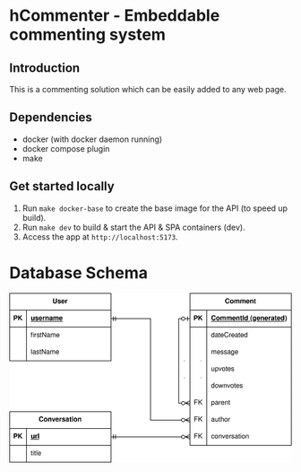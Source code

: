 # hCommenter - Embeddable commenting system

## Introduction

This is a commenting solution which can be easily added to any web page.

## Dependencies

- docker (with docker daemon running)
- docker compose plugin
- make

## Get started locally

1. Run `make docker-base` to create the base image for the API (to speed up build).
2. Run `make dev` to build & start the API & SPA containers (dev).
3. Access the app at `http://localhost:5173`.

# Database Schema

![Database Schema Diagram](./docs/DatabaseSchema.drawio.svg)
